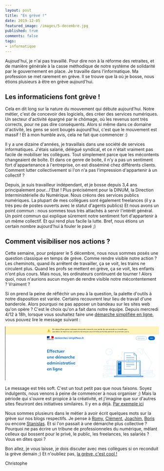 ```yaml
---
layout: post
title: "En grève !"
date: 2019-12-05
featured_image: /images/5-decembre.jpg
published: true
comments: false
tags:
- informatique
---
```


Aujoud'hui, je n'ai pas travaillé. Pour dire non à la réforme des retraites, et de manière générale à la casse méthodique de notre système de solidarité par le gouvernement en place. Je travaille dans l'informatique. Ma profession se met rarement en grève. Il se trouve que là où je bosse, nous étions plusieurs à être en grève aujourd'hui.

## Les informaticiens font grève !


Cela en dit long sur la nature du mouvement qui débute aujourd'hui. Notre métier, c'est de concevoir des logiciels, des créer des services numériques. Un secteur d'activité épargné par le chômage, où les revenus sont très corrects, pour ne pas dire conséquents. Alors si même dans ce domaine d'activité, les gens se sont bougés aujourd'hui, c'est que le mouvement est massif ! Et à mon humble avis, cela ne fait que commencer :)

Il y a une dizaine d'années, je travaillais dans une société de services informatiques. J'étais salarié, délégué syndical, et ce n'était vraiment pas facile de mobiliser les collègues. Tout simplement parce que les mécontents changeaient de boîte. Et dans ce genre de boite, il n'y a pas un sentiment fort d'appartenance à l'entreprise, on est disséminé chez différents clients. Comment lutter collectivement si l'on n'a pas l'impression d'appartenir à un collectif ?

Depuis, je suis travailleur indépendant, et je bosse depuis 3,4 ans principalement pour...l'Etat ! Plus précisément pour la DINUM, la Direction Interministérielle du Numérique. Nous créons des services publics numériques. La plupart de mes collègues sont également freelances (il y a très peu de postes ouverts avec le statut d'agents publics) Et nous avons un point commun : nous sommes tous très attachés à servir l'intérêt général. Un point commun qui explique sûrement notre sentiment fort d'appartenir à un même collectif. Et qui rend plus facile la lutte. Bref, nous étions un certain nombre aujourd'hui à fouler le pavé ;)

## Comment visibiliser nos actions ?

Cette semaine, pour préparer le 5 décembre, nous nous sommes posés une question classique en temps de grève. Comme rendre visible notre action ? Les cheminots, quand ils arrêtent de travailler, ça se voit, les trains ne circulent plus. Quand les profs se mettent en grève, ça se voit, les enfants n'ont plus cours. Mais nous, les ordinateurs continuent de tourner ! Alors quoi, nous n'aurions aucun moyen de rendre visible notre mécontentement ? Vraiment ?

Si on prend la peine de réfléchir un peu à la question, la palette d'outils à notre disposition est variée. Certains recouvrent leur lieu de travail d'une banderole. Alors pourquoi ne pas apposer un bandeau sur les sites web qu'on opère ? C'est le choix qu'on a fait dans notre équipe. Depuis mercredi 4/12 à 18h, lorsque vous souhaitez faire une [démarche simplifiée en ligne](https://demarches-simplifiees.fr), vous pouvez lire le message suivant :

![Bandeau](/images/bandeau-ds.png)

Le message est très soft. C'est un tout petit pas que nous faisons. Soyez indulgents, nous venons à peine de commencer à nous organiser ;) Mais la période qui s'ouvre est propice à la créativité, et j'imagine que sur d'autres sites fleuriront des initiatives similaires. Il y en a déjà. [Par exemple ici](http://romy.tetue.net/comment-faire-greve)

Nous sommes plusieurs dans le métier à avoir écrit quelques mots sur la grève sur nos blogs respectifs. Je pense à [Romy](http://romy.tetue.net/comment-faire-greve), [Clément](https://blog.keiruaprod.fr/2019/12/05/en-greve.html), [Joachim](https://joachimesque.com/blog/2019-12-04-courrier-greve-du-5-decembre-2019), [Boris](https://boris.schapira.dev/2019/12/en-greve/) ou encore [Stanislas](http://greve.cool). Et si l'on passait à une démarche plus collective ? Pourquoi ne pas écrire un tribune de professionneles du numérique, mêlant celleux qui bossent pour le privé, le public, les freelances, les salariés ? Vous en dites quoi ?

Bon allez, je vous laisse, je dois discuter avec mes collègues si on reconduit la grève demain ;) Et n'oubliez pas, [la grève, c'est cool !](http://greve.cool)

Christophe
